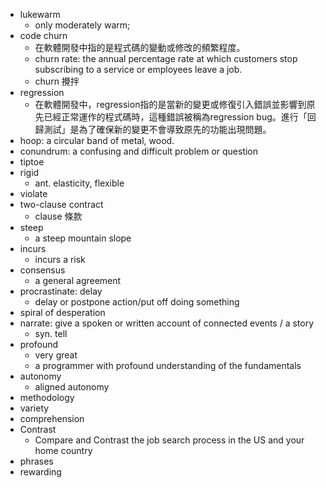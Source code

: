 * lukewarm
  * only moderately warm;
* code churn
  * 在軟體開發中指的是程式碼的變動或修改的頻繁程度。
  * churn rate: the annual percentage rate at which customers stop subscribing to a service or employees leave a job.
  * churn 攪拌
* regression
  * 在軟體開發中，regression指的是當新的變更或修復引入錯誤並影響到原先已經正常運作的程式碼時，這種錯誤被稱為regression bug。進行「回歸測試」是為了確保新的變更不會導致原先的功能出現問題。
* hoop: a circular band of metal, wood.
* conundrum: a confusing and difficult problem or question
* tiptoe
* rigid
  * ant. elasticity, flexible
* violate
* two-clause contract
  * clause 條款
* steep
  * a steep mountain slope
* incurs
  * incurs a risk
* consensus
  * a general agreement
* procrastinate: delay 
  * delay or postpone action/put off doing something
* spiral of desperation
* narrate: give a spoken or written account of connected events / a story
  * syn. tell 
* profound
  * very great
  * a programmer with profound understanding of the fundamentals
* autonomy
	* aligned autonomy
* methodology
* variety
* comprehension
* Contrast
	* Compare and Contrast the job search process in the US and your home country
* phrases
* rewarding